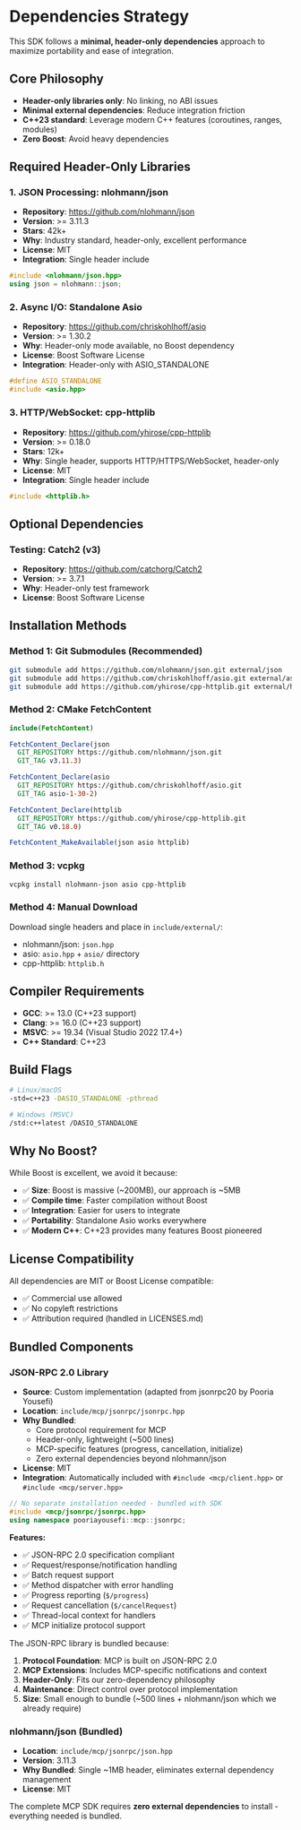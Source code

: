 # Dependencies Strategy

This SDK follows a **minimal, header-only dependencies** approach to maximize portability and ease of integration.

## Core Philosophy
- **Header-only libraries only**: No linking, no ABI issues
- **Minimal external dependencies**: Reduce integration friction
- **C++23 standard**: Leverage modern C++ features (coroutines, ranges, modules)
- **Zero Boost**: Avoid heavy dependencies

## Required Header-Only Libraries

### 1. JSON Processing: nlohmann/json
- **Repository**: https://github.com/nlohmann/json
- **Version**: >= 3.11.3
- **Stars**: 42k+
- **Why**: Industry standard, header-only, excellent performance
- **License**: MIT
- **Integration**: Single header include

```cpp
#include <nlohmann/json.hpp>
using json = nlohmann::json;
```

### 2. Async I/O: Standalone Asio
- **Repository**: https://github.com/chriskohlhoff/asio
- **Version**: >= 1.30.2
- **Why**: Header-only mode available, no Boost dependency
- **License**: Boost Software License
- **Integration**: Header-only with ASIO_STANDALONE

```cpp
#define ASIO_STANDALONE
#include <asio.hpp>
```

### 3. HTTP/WebSocket: cpp-httplib
- **Repository**: https://github.com/yhirose/cpp-httplib
- **Version**: >= 0.18.0
- **Stars**: 12k+
- **Why**: Single header, supports HTTP/HTTPS/WebSocket, header-only
- **License**: MIT
- **Integration**: Single header include

```cpp
#include <httplib.h>
```

## Optional Dependencies

### Testing: Catch2 (v3)
- **Repository**: https://github.com/catchorg/Catch2
- **Version**: >= 3.7.1
- **Why**: Header-only test framework
- **License**: Boost Software License

## Installation Methods

### Method 1: Git Submodules (Recommended)
```bash
git submodule add https://github.com/nlohmann/json.git external/json
git submodule add https://github.com/chriskohlhoff/asio.git external/asio
git submodule add https://github.com/yhirose/cpp-httplib.git external/httplib
```

### Method 2: CMake FetchContent
```cmake
include(FetchContent)

FetchContent_Declare(json
  GIT_REPOSITORY https://github.com/nlohmann/json.git
  GIT_TAG v3.11.3)

FetchContent_Declare(asio
  GIT_REPOSITORY https://github.com/chriskohlhoff/asio.git
  GIT_TAG asio-1-30-2)

FetchContent_Declare(httplib
  GIT_REPOSITORY https://github.com/yhirose/cpp-httplib.git
  GIT_TAG v0.18.0)

FetchContent_MakeAvailable(json asio httplib)
```

### Method 3: vcpkg
```bash
vcpkg install nlohmann-json asio cpp-httplib
```

### Method 4: Manual Download
Download single headers and place in `include/external/`:
- nlohmann/json: `json.hpp`
- asio: `asio.hpp` + `asio/` directory
- cpp-httplib: `httplib.h`

## Compiler Requirements

- **GCC**: >= 13.0 (C++23 support)
- **Clang**: >= 16.0 (C++23 support)
- **MSVC**: >= 19.34 (Visual Studio 2022 17.4+)
- **C++ Standard**: C++23

## Build Flags

```bash
# Linux/macOS
-std=c++23 -DASIO_STANDALONE -pthread

# Windows (MSVC)
/std:c++latest /DASIO_STANDALONE
```

## Why No Boost?

While Boost is excellent, we avoid it because:
- ✅ **Size**: Boost is massive (~200MB), our approach is ~5MB
- ✅ **Compile time**: Faster compilation without Boost
- ✅ **Integration**: Easier for users to integrate
- ✅ **Portability**: Standalone Asio works everywhere
- ✅ **Modern C++**: C++23 provides many features Boost pioneered

## License Compatibility

All dependencies are MIT or Boost License compatible:
- ✅ Commercial use allowed
- ✅ No copyleft restrictions
- ✅ Attribution required (handled in LICENSES.md)

## Bundled Components

### JSON-RPC 2.0 Library
- **Source**: Custom implementation (adapted from jsonrpc20 by Pooria Yousefi)
- **Location**: `include/mcp/jsonrpc/jsonrpc.hpp`
- **Why Bundled**: 
  - Core protocol requirement for MCP
  - Header-only, lightweight (~500 lines)
  - MCP-specific features (progress, cancellation, initialize)
  - Zero external dependencies beyond nlohmann/json
- **License**: MIT
- **Integration**: Automatically included with `#include <mcp/client.hpp>` or `#include <mcp/server.hpp>`

```cpp
// No separate installation needed - bundled with SDK
#include <mcp/jsonrpc/jsonrpc.hpp>
using namespace pooriayousefi::mcp::jsonrpc;
```

**Features:**
- ✅ JSON-RPC 2.0 specification compliant
- ✅ Request/response/notification handling
- ✅ Batch request support
- ✅ Method dispatcher with error handling
- ✅ Progress reporting (`$/progress`)
- ✅ Request cancellation (`$/cancelRequest`)
- ✅ Thread-local context for handlers
- ✅ MCP initialize protocol support

The JSON-RPC library is bundled because:
1. **Protocol Foundation**: MCP is built on JSON-RPC 2.0
2. **MCP Extensions**: Includes MCP-specific notifications and context
3. **Header-Only**: Fits our zero-dependency philosophy
4. **Maintenance**: Direct control over protocol implementation
5. **Size**: Small enough to bundle (~500 lines + nlohmann/json which we already require)

### nlohmann/json (Bundled)
- **Location**: `include/mcp/jsonrpc/json.hpp`
- **Version**: 3.11.3
- **Why Bundled**: Single ~1MB header, eliminates external dependency management
- **License**: MIT

The complete MCP SDK requires **zero external dependencies** to install - everything needed is bundled.
